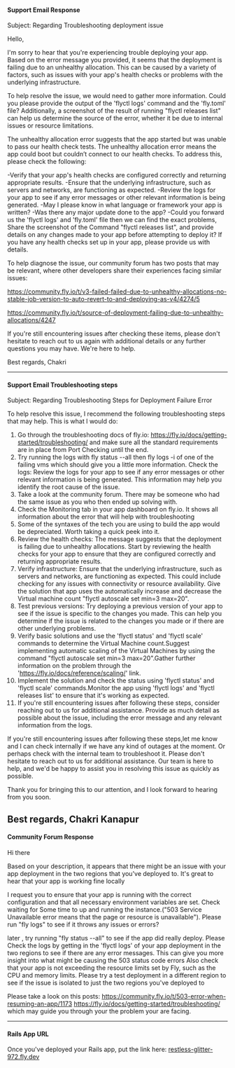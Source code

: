#### Support Email Response

Subject: Regarding Troubleshooting deployment issue

Hello,

I'm sorry to hear that you're experiencing trouble deploying your app. Based on the error message you provided, it seems that the deployment is failing due to an unhealthy allocation. This can be caused by a variety of factors, such as issues with your app's health checks or problems with the underlying infrastructure.

To help resolve the issue, we would need to gather more information. Could you please provide the output of the 'flyctl logs' command and the 'fly.toml' file? Additionally, a screenshot of the result of running "flyctl releases list" can help us determine the source of the error, whether it be due to internal issues or resource limitations.

The unhealthy allocation error suggests that the app started but was unable to pass our health check tests. The unhealthy allocation error means the app could boot but couldn’t connect to our health checks. To address this, please check the following:

-Verify that your app's health checks are configured correctly and returning appropriate results.
-Ensure that the underlying infrastructure, such as servers and networks, are functioning as expected.
-Review the logs for your app to see if any error messages or other relevant information is being generated.
-May I please know in what language or framework your app is written? 
-Was there any major update done to the app? 
-Could you forward us the 'flyctl logs' and 'fly.toml' file then we can find the exact problems, Share the screenshot of the Command "flyctl releases list", and provide details on any changes made to your app before attempting to deploy it? If you have any health checks set up in your app, please provide us with details.

To help diagnose the issue, our community forum has two posts that may be relevant, where other developers share their experiences facing similar issues:

https://community.fly.io/t/v3-failed-failed-due-to-unhealthy-allocations-no-stable-job-version-to-auto-revert-to-and-deploying-as-v4/4274/5 

https://community.fly.io/t/source-of-deployment-failing-due-to-unhealthy-allocations/4247 

If you're still encountering issues after checking these items, please don't hesitate to reach out to us again with additional details or any further questions you may have. We're here to help. 

Best regards,
Chakri

---

#### Support Email Troubleshooting steps

Subject: Regarding Troubleshooting Steps for Deployment Failure Error

To help resolve this issue, I recommend the following troubleshooting steps that may help. This is what I would do:

1. Go through the troubleshooting docs of fly.io: https://fly.io/docs/getting-started/troubleshooting/ and make sure all the standard requirements are in place from Port Checking until the end.
2. Try running the logs with fly status --all then fly logs -i <id> of one of the failing vms which should give you a little more information. Check the logs: Review the logs for your app to see if any error messages or other relevant information is being generated. This information may help you identify the root cause of the issue.
3. Take a look at the community forum. There may be someone who had the same issue as you who then ended up solving with. 
4. Check the Monitoring tab in your app dashboard on fly.io. It shows all information about the error that will help with troubleshooting
5. Some of the syntaxes of the tech you are using to build the app would be depreciated. Worth taking a quick peek into it. 
6. Review the health checks: The message suggests that the deployment is failing due to unhealthy allocations. Start by reviewing the health checks for your app to ensure that they are configured correctly and returning appropriate results.
7. Verify infrastructure: Ensure that the underlying infrastructure, such as servers and networks, are functioning as expected. This could include checking for any issues with connectivity or resource availability. Give the solution that app uses the automatically increase and decrease the Virtual machine count "flyctl autoscale set min=3 max=20".
8. Test previous versions: Try deploying a previous version of your app to see if the issue is specific to the changes you made. This can help you determine if the issue is related to the changes you made or if there are other underlying problems. 
9. Verify basic solutions and use the 'flyctl status' and 'flyctl scale' commands to determine the Virtual Machine count.Suggest implementing automatic scaling of the Virtual Machines by using the command "flyctl autoscale set min=3 max=20".Gather further information on the problem through the 'https://fly.io/docs/reference/scaling/' link.
10. Implement the solution and check the status using 'flyctl status' and 'flyctl scale' commands.Monitor the app using 'flyctl logs' and 'flyctl releases list' to ensure that it's working as expected.
11. If you're still encountering issues after following these steps, consider reaching out to us for additional assistance. Provide as much detail as possible about the issue, including the error message and any relevant information from the logs.

If you're still encountering issues after following these steps,let me know and I can check internally if we have any kind of outages at the moment. Or perhaps check with the internal team to troubleshoot it. Please don't hesitate to reach out to us for additional assistance. Our team is here to help, and we'd be happy to assist you in resolving this issue as quickly as possible.

Thank you for bringing this to our attention, and I look forward to hearing from you soon.

Best regards, 
Chakri Kanapur
---
  
#### Community Forum Response

Hi there

Based on your description, it appears that there might be an issue with your app deployment in the two regions that you've deployed to. It's great to hear that your app is working fine locally

I request you to ensure that your app is running with the correct configuration and that all necessary environment variables are set. Check waiting for Some time to up and running the instance.("503 Service Unavailable error means that the page or resource is unavailable").
Please run "fly logs" to see if it throws any issues or errors?

later , try running "fly status --all" to see if the app did really deploy. 
Please Check the logs by getting in the 'flyctl logs' of your app deployment in the two regions to see if there are any error messages. This can give you more insight into what might be causing the 503 status code errors
Also check that your app is not exceeding the resource limits set by Fly, such as the CPU and memory limits.
Please try a test deployment in a different region to see if the issue is isolated to just the two regions you've deployed to

Please take a look on this posts: https://community.fly.io/t/503-error-when-resuming-an-app/1173
https://fly.io/docs/getting-started/troubleshooting/ 
which may guide you through your the problem your are facing.

---

#### Rails App URL

Once you've deployed your Rails app, put the link here: [restless-glitter-972.fly.dev](https://restless-glitter-972.fly.dev/)
